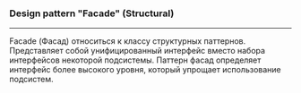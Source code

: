 ### Design pattern "Facade" (Structural)

-----
Facade (Фасад) относиться к классу структурных паттернов. Представляет собой унифицированный интерфейс вместо набора интерфейсов некоторой подсистемы. Паттерн фасад определяет интерфейс более высокого уровня, который упрощает использование подсистем.